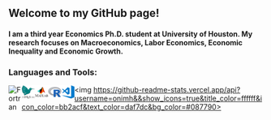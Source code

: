 ## Welcome to my GitHub page!

#### I am a third year Economics Ph.D. student at University of Houston. My research focuses on Macroeconomics, Labor Economics, Economic Inequality and Economic Growth.

### Languages and Tools:
<img align="left" alt="Fortran" width="26px" 
src="https://fortran-lang.org/assets/img/fortran_logo_256x256.png" />
<img align="left" alt="Latex" width="26px" 
src="https://raw.githubusercontent.com/github/explore/80688e429a7d4ef2fca1e82350fe8e3517d3494d/topics/latex/latex.png" />
<img align="left" alt="MATLAB" width="26px" 
src="https://raw.githubusercontent.com/github/explore/80688e429a7d4ef2fca1e82350fe8e3517d3494d/topics/matlab/matlab.png" />
<img align="left" alt="R" width="26px" 
src="https://raw.githubusercontent.com/github/explore/80688e429a7d4ef2fca1e82350fe8e3517d3494d/topics/r/r.png" />
<img align="left" alt="Visual Studio Code" width="26px" src="https://raw.githubusercontent.com/github/explore/80688e429a7d4ef2fca1e82350fe8e3517d3494d/topics/visual-studio-code/visual-studio-code.png" />

<img https://github-readme-stats.vercel.app/api?username=onimh&&show_icons=true&title_color=ffffff&icon_color=bb2acf&text_color=daf7dc&bg_color=#087790>
